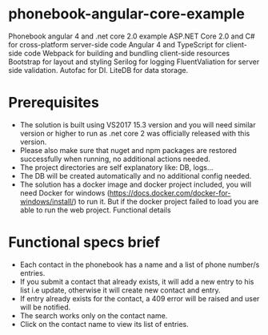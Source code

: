 # phonebook-angular-core-example
Phonebook angular 4 and .net core 2.0 example
ASP.NET Core 2.0 and C# for cross-platform server-side code
Angular 4 and TypeScript for client-side code
Webpack for building and bundling client-side resources
Bootstrap for layout and styling
Serilog for logging
FluentValiation for server side validation.
Autofac for DI.
LiteDB for data storage.

# Prerequisites

* The solution is built using VS2017 15.3 version and you will need similar version or higher to run as .net core 2 was officially released with this version.
* Please also make sure that nuget and npm packages are restored successfully when running, no additional actions needed.
* The project directories are self explanatory like: DB, logs...
* The DB will be created automatically and no additional config needed.
* The solution has a docker image and docker project included, you will need Docker for windows (https://docs.docker.com/docker-for-windows/install/) to run it. But if the docker project failed to load you are able to run the web project.
Functional details

# Functional specs brief

* Each contact in the phonebook has a name and a list of phone number/s entries.
* If you submit a contact that already exists, it will add a new entry to his list i.e update, otherwise it will create new contact and entry.
* If entry already exists for the contact, a 409 error will be raised and user will be notified.
* The search works only on the contact name.
* Click on the contact name to view its list of entries.
